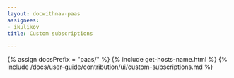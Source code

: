 ```yaml
---
layout: docwithnav-paas
assignees:
- ikulikov
title: Custom subscriptions

---
```


{% assign docsPrefix = "paas/" %}
{% include get-hosts-name.html %}
{% include /docs/user-guide/contribution/ui/custom-subscriptions.md %}